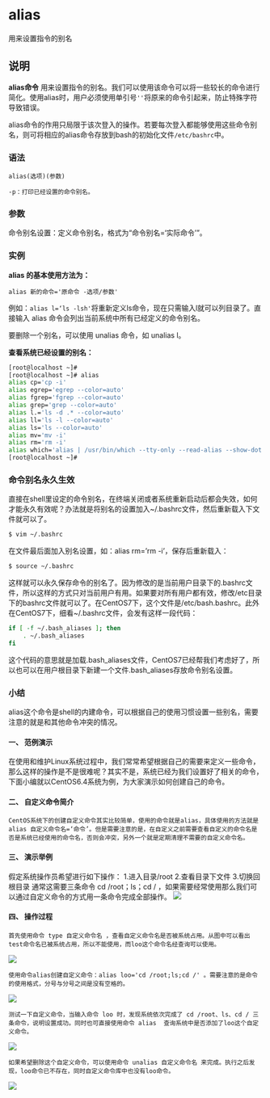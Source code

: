 alias
===

用来设置指令的别名

## 说明

**alias命令** 用来设置指令的别名。我们可以使用该命令可以将一些较长的命令进行简化。使用alias时，用户必须使用单引号`''`将原来的命令引起来，防止特殊字符导致错误。

alias命令的作用只局限于该次登入的操作。若要每次登入都能够使用这些命令别名，则可将相应的alias命令存放到bash的初始化文件`/etc/bashrc`中。

### 语法  

```
alias(选项)(参数)
```

  

```
-p：打印已经设置的命令别名。
```

### 参数  

命令别名设置：定义命令别名，格式为“命令别名=‘实际命令’”。

### 实例  

 **alias 的基本使用方法为：** 

```
alias 新的命令='原命令 -选项/参数'
```

例如：`alias l=‘ls -lsh'`将重新定义ls命令，现在只需输入l就可以列目录了。直接输入 alias 命令会列出当前系统中所有已经定义的命令别名。

要删除一个别名，可以使用 unalias 命令，如 unalias l。

 **查看系统已经设置的别名：** 

```bash
[root@localhost ~]# 
[root@localhost ~]# alias
alias cp='cp -i'
alias egrep='egrep --color=auto'
alias fgrep='fgrep --color=auto'
alias grep='grep --color=auto'
alias l.='ls -d .* --color=auto'
alias ll='ls -l --color=auto'
alias ls='ls --color=auto'
alias mv='mv -i'
alias rm='rm -i'
alias which='alias | /usr/bin/which --tty-only --read-alias --show-dot --show-tilde'
[root@localhost ~]# 

```
### 命令别名永久生效
直接在shell里设定的命令别名，在终端关闭或者系统重新启动后都会失效，如何才能永久有效呢？办法就是将别名的设置加入~/.bashrc文件，然后重新载入下文件就可以了。
```bash
$ vim ~/.bashrc
```
在文件最后面加入别名设置，如：alias rm=’rm -i’，保存后重新载入：
```bash
$ source ~/.bashrc
```
这样就可以永久保存命令的别名了。因为修改的是当前用户目录下的.bashrc文件，所以这样的方式只对当前用户有用。如果要对所有用户都有效，修改/etc目录下的bashrc文件就可以了。在CentOS7下，这个文件是/etc/bash.bashrc。此外在CentOS7下，细看~/.bashrc文件，会发有这样一段代码：
```bash
if [ -f ~/.bash_aliases ]; then
    . ~/.bash_aliases
fi
```

这个代码的意思就是加载.bash_aliases文件，CentOS7已经帮我们考虑好了，所以也可以在用户根目录下新建一个文件.bash_aliases存放命令别名设置。

### 小结

alias这个命令是shell的内建命令，可以根据自己的使用习惯设置一些别名，需要注意的就是和其他命令冲突的情况。




#### 一、 范例演示

在使用和维护Linux系统过程中，我们常常希望根据自己的需要来定义一些命令，那么这样的操作是不是很难呢？其实不是，系统已经为我们设置好了相关的命令，下面小编就以CentOS6.4系统为例，为大家演示如何创建自己的命令。

#### 二、 自定义命令简介
    CentOS系统下的创建自定义命令其实比较简单，使用的命令就是alias，具体使用的方法就是 alias 自定义命令名=‘命令’。但是需要注意的是，在自定义之前需要查看自定义的命令名是否是系统已经使用的命令名，否则会冲突，另外一个就是定期清理不需要的自定义命令名。


#### 三、 演示举例
假定系统操作员希望进行如下操作：
1.进入目录/root
2.查看目录下文件
3.切换回根目录
通常这需要三条命令 cd /root；ls；cd / ，如果需要经常使用那么我们可以通过自定义命令的方式用一条命令完成全部操作。
![](alias\01.png)

#### 四、 操作过程
	首先使用命令 type 自定义命令名 ，查看自定义命令名是否被系统占用。从图中可以看出test命令名已被系统占用，所以不能使用，而loo这个命令名经查询可以使用。
![](alias\02.png)

	使用命令alias创建自定义命令：alias loo='cd /root;ls;cd /' 。需要注意的是命令的使用格式，分号与分号之间是没有空格的。
![](alias\03.png)

	测试一下自定义命令，当输入命令 loo 时，发现系统依次完成了 cd /root、ls、cd / 三条命令，说明设置成功。同时也可直接使用命令 alias  查询系统中是否添加了loo这个自定义命令。
![](alias\04.png)

	如果希望删除这个自定义命令，可以使用命令 unalias 自定义命令名 来完成。执行之后发现，loo命令已不存在，同时自定义命令库中也没有loo命令。
![](alias\05.png)


